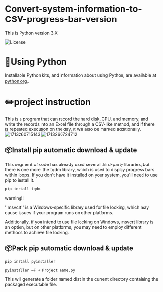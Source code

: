 # Convert-system-information-to-CSV-progress-bar-version

This is Python version 3.X

![License](https://img.shields.io/pypi/pyversions/3)


🚀Using Python
====
Installable Python kits, and information about using Python, are available at [python.org](https://www.python.org/)。

✏️project instruction
====
This is a program that can record the hard disk, CPU, and memory, and write the records into an Excel file through a CSV-like method, and if there is repeated execution on the day, it will also be marked additionally.
![1713260715143](https://github.com/Gao-Jason/Convert-system-information-to-CSV-progress-bar-version/assets/95835382/747a5c43-0cf9-4a33-8b15-3d032414f413)
![1713260724712](https://github.com/Gao-Jason/Convert-system-information-to-CSV-progress-bar-version/assets/95835382/1378b18a-de3d-43ac-bc5f-9d8e10939e53)

📦Install
pip automatic download & update
-------
This segment of code has already used several third-party libraries, but there is one more, the tqdm library, which is used to display progress bars within loops. If you don't have it installed on your system, you'll need to use pip to install it.
```
pip install tqdm
```
warning!!

''msvcrt'' is a Windows-specific library used for file locking, which may cause issues if your program runs on other platforms.

Additionally, if you intend to use file locking on Windows, msvcrt library is an option, but on other platforms, you may need to employ different methods to achieve file locking.

📦Pack
pip automatic download & update
-------
```
pip install pyinstaller
```
```
pyinstaller –F + Project name.py
```
This will generate a folder named dist in the current directory containing the packaged executable file.
